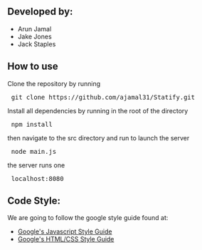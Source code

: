 ## Developed by:
* Arun Jamal
* Jake Jones
* Jack Staples

## How to use
Clone the repository by running 
<pre> git clone https://github.com/ajamal31/Statify.git </pre>

Install all dependencies by running in the root of the directory
<pre> npm install </pre>

then navigate to the src directory and run to launch the server
<pre> node main.js </pre>

the server runs one
<pre> localhost:8080 </pre>

## Code Style:
We are going to follow the google style guide found at:

* [Google's Javascript Style Guide](https://google.github.io/styleguide/jsguide.html#formatting-block-indentation)
* [Google's HTML/CSS Style Guide](https://google.github.io/styleguide/htmlcssguide.xml)
